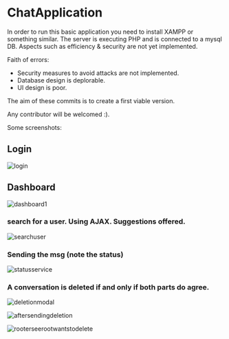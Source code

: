 # ChatApplication

In order to run this basic application you need to install XAMPP or something similar. The server is executing PHP and is connected to a mysql DB. Aspects such as efficiency & security are not yet implemented. 

Faith of errors:
- Security measures to avoid attacks are not implemented.
- Database design is deplorable.
- UI design is poor.

The aim of these commits is to create a first viable version.

Any contributor will be welcomed :).

Some screenshots: 

## Login

![login](https://user-images.githubusercontent.com/19231158/36937066-18ca6c76-1f0e-11e8-900c-2ca2a29d97b4.PNG)

## Dashboard

![dashboard1](https://user-images.githubusercontent.com/19231158/36937064-18756fe6-1f0e-11e8-8d9b-2542ea686e50.PNG)

### search for a user. Using AJAX. Suggestions offered.

![searchuser](https://user-images.githubusercontent.com/19231158/36937068-191143da-1f0e-11e8-9098-ecc84d08f688.PNG)

### Sending the msg (note the status)

![statusservice](https://user-images.githubusercontent.com/19231158/37064561-c48d8980-219d-11e8-92de-2c7333e159ba.PNG)

### A conversation is deleted if and only if both parts do agree. 

![deletionmodal](https://user-images.githubusercontent.com/19231158/36948417-c2a855c4-1fda-11e8-9b5f-fb83341c600d.PNG)

![aftersendingdeletion](https://user-images.githubusercontent.com/19231158/36948416-c286727e-1fda-11e8-8feb-c5de5020dc65.PNG)

![rooterseerootwantstodelete](https://user-images.githubusercontent.com/19231158/36948415-c25dc806-1fda-11e8-82d8-d36d08937c16.PNG)
